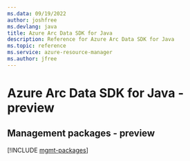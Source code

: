 ```yaml
---
ms.data: 09/19/2022
author: joshfree
ms.devlang: java
title: Azure Arc Data SDK for Java
description: Reference for Azure Arc Data SDK for Java
ms.topic: reference
ms.service: azure-resource-manager
ms.author: jfree
---
```

# Azure Arc Data SDK for Java - preview

## Management packages - preview
[!INCLUDE [mgmt-packages](arc-data-mgmt-index.md)]